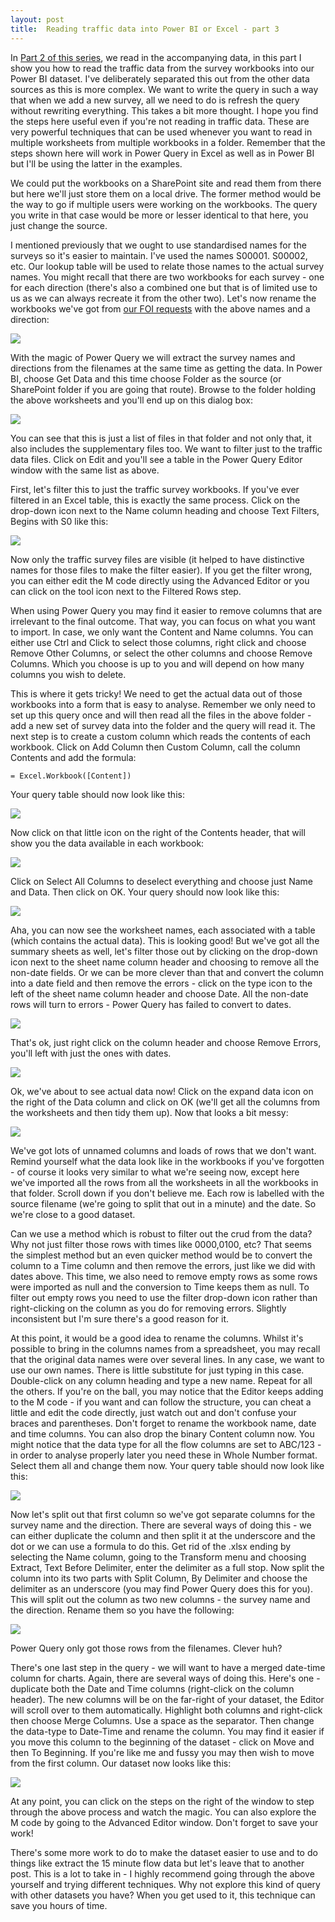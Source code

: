 ```yaml
---
layout: post
title:  Reading traffic data into Power BI or Excel - part 3
---
```

 
In [Part 2 of this series](/reading-traffic-data-into-power-bi-or-excel-part-2), we read in the accompanying data, in this part I show you how to read the traffic data from the survey workbooks into our Power BI dataset. I've deliberately separated this out from the other data sources as this is more complex. We want to write the query in such a way that when we add a new survey, all we need to do is refresh the query without rewriting everything. This takes a bit more thought. I hope you find the steps here useful even if you're not reading in traffic data. These are very powerful techniques that can be used whenever you want to read in multiple worksheets from multiple workbooks in a folder. Remember that the steps shown here will work in Power Query in Excel as well as in Power BI but I'll be using the latter in the examples.

We could put the workbooks on a SharePoint site and read them from there but here we'll just store them on a local drive. The former method would be the way to go if multiple users were working on the workbooks. The query you write in that case would be more or lesser identical to that here, you just change the source.

I mentioned previously that we ought to use standardised names for the surveys so it's easier to maintain. I've used the names S00001. S00002, etc. Our lookup table will be used to relate those names to the actual survey names. You might recall that there are two workbooks for each survey - one for each direction (there's also a combined one but that is of limited use to us as we can always recreate it from the other two). Let's now rename the workbooks we've got from [our FOI requests](/a-look-at-some-traffic-data) with the above names and a direction:

![](../assets/2019-07-26-fig1.png)

With the magic of Power Query we will extract the survey names and directions from the filenames at the same time as getting the data. In Power BI, choose Get Data and this time choose Folder as the source (or SharePoint folder if you are going that route). Browse to the folder holding the above worksheets and you'll end up on this dialog box:

![](../assets/2019-07-26-fig2.png)

You can see that this is just a list of files in that folder and not only that, it also includes the supplementary files too. We want to filter just to the traffic data files. Click on Edit and you'll see a table in the Power Query Editor window with the same list as above.

First, let's filter this to just the traffic survey workbooks. If you've ever filtered in an Excel table, this is exactly the same process. Click on the drop-down icon next to the Name column heading and choose Text Filters, Begins with S0 like this:

![](../assets/2019-07-26-fig3.png)

Now only the traffic survey files are visible (it helped to have distinctive names for those files to make the filter easier). If you get the filter wrong, you can either edit the M code directly using the Advanced Editor or you can click on the tool icon next to the Filtered Rows step.
  
When using Power Query you may find it easier to remove columns that are irrelevant to the final outcome. That way, you can focus on what you want to import. In case, we only want the Content and Name columns. You can either use Ctrl and Click to select those columns, right click and choose Remove Other Columns, or select the other columns and choose Remove Columns. Which you choose is up to you and will depend on how many columns you wish to delete.

This is where it gets tricky! We need to get the actual data out of those workbooks into a form that is easy to analyse. Remember we only need to set up this query once and will then read all the files in the above folder - add a new set of survey data into the folder and the query will read it. The next step is to create a custom column which reads the contents of each workbook. Click on Add Column then Custom Column, call the column Contents and add the formula:

```
= Excel.Workbook([Content])
```

Your query table should now look like this:

![](../assets/2019-07-26-fig4.png)

Now click on that little icon on the right of the Contents header, that will show you the data available in each workbook:

![](../assets/2019-07-26-fig5.png)

Click on Select All Columns to deselect everything and choose just Name and Data. Then click on OK. Your query should now look like this:

![](../assets/2019-07-26-fig6.png)

Aha, you can now see the worksheet names, each associated with a table (which contains the actual data). This is looking good! But we've got all the summary sheets as well, let's filter those out by clicking on the drop-down icon next to the sheet name column header and choosing to remove all the non-date fields. Or we can be more clever than that and convert the column into a date field and then remove the errors - click on the type icon to the left of the sheet name column header and choose Date. All the non-date rows will turn to errors - Power Query has failed to convert to dates.

![](../assets/2019-07-26-fig7.png)

That's ok, just right click on the column header and choose Remove Errors, you'll left with just the ones with dates.

![](../assets/2019-07-26-fig8.png)

Ok, we've about to see actual data now! Click on the expand data icon on the right of the Data column and click on OK (we'll get all the columns from the worksheets and then tidy them up). Now that looks a bit messy:

![](../assets/2019-07-26-fig9.png)

We've got lots of unnamed columns and loads of rows that we don't want. Remind yourself what the data look like in the workbooks if you've forgotten - of course it looks very similar to what we're seeing now, except here we've imported all the rows from all the worksheets in all the workbooks in that folder. Scroll down if you don't believe me. Each row is labelled with the source filename (we're going to split that out in a minute) and the date. So we're close to a good dataset.

Can we use a method which is robust to filter out the crud from the data? Why not just filter those rows with times like 0000,0100, etc? That seems the simplest method but an even quicker method would be to convert the column to a Time column and then remove the errors, just like we did with dates above. This time, we also need to remove empty rows as some rows were imported as null and the conversion to Time keeps them as null. To filter out empty rows you need to use the filter drop-down icon rather than right-clicking on the column as you do for removing errors. Slightly inconsistent but I'm sure there's a good reason for it.

At this point, it would be a good idea to rename the columns. Whilst it's possible to bring in the columns names from a spreadsheet, you may recall that the original data names were over several lines. In any case, we want to use our own names. There is little substitute for just typing in this case. Double-click on any column heading and type a new name. Repeat for all the others. If you're on the ball, you may notice that the Editor keeps adding to the M code - if you want and can follow the structure, you can cheat a little and edit the code directly, just watch out and don't confuse your braces and parentheses. Don't forget to rename the workbook name, date and time columns. You can also drop the binary Content column now. You might notice that the data type for all the flow columns are set to ABC/123 - in order to analyse properly later you need these in Whole Number format. Select them all and change them now. Your query table should now look like this:

![](../assets/2019-07-26-fig10.png)

Now let's split out that first column so we've got separate columns for the survey name and the direction. There are several ways of doing this - we can either duplicate the column and then split it at the underscore and the dot or we can use a formula to do this. Get rid of the .xlsx ending by selecting the Name column, going to the Transform menu and choosing Extract, Text Before Delimiter, enter the delimiter as a full stop. Now split the column into its two parts with Split Column, By Delimiter and choose the delimiter as an underscore (you may find Power Query does this for you). This will split out the column as two new columns - the survey name and the direction. Rename them so you have the following:

![](../assets/2019-07-26-fig11.png)

Power Query only got those rows from the filenames. Clever huh?

There's one last step in the query - we will want to have a merged date-time column for charts. Again, there are several ways of doing this. Here's one - duplicate both the Date and Time columns (right-click on the column header). The new columns will be on the far-right of your dataset, the Editor will scroll over to them automatically. Highlight both columns and right-click then choose Merge Columns. Use a space as the separator. Then change the data-type to Date-Time and rename the column. You may find it easier if you move this column to the beginning of the dataset - click on Move and then To Beginning. If you're like me and fussy you may then wish to move from the first column. Our dataset now looks like this:

![](../assets/2019-07-26-fig12.png)

At any point, you can click on the steps on the right of the window to step through the above process and watch the magic. You can also explore the M code by going to the Advanced Editor window. Don't forget to save your work!

There's some more work to do to make the dataset easier to use and to do things like extract the 15 minute flow data but let's leave that to another post. This is a lot to take in - I highly recommend going through the above yourself and trying different techniques. Why not explore this kind of query with other datasets you have? When you get used to it, this technique can save you hours of time.